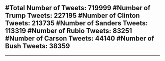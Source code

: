 #Total Number of Tweets: 719999 
#Number of Trump Tweets: 227195
#Number of Clinton Tweets: 213735
#Number of Sanders Tweets: 113319
#Number of Rubio Tweets: 83251
#Number of Carson Tweets: 44140
#Number of Bush Tweets: 38359
---
---
